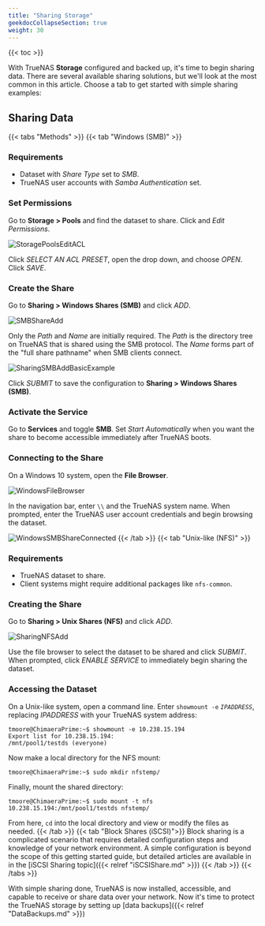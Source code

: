 ```yaml
---
title: "Sharing Storage"
geekdocCollapseSection: true
weight: 30
---
```


{{< toc >}}

With TrueNAS **Storage** configured and backed up, it's time to begin sharing data.
There are several available sharing solutions, but we'll look at the most common in this article.
Choose a tab to get started with simple sharing examples:

## Sharing Data

{{< tabs "Methods" >}}
{{< tab "Windows (SMB)" >}}
### Requirements

* Dataset with *Share Type* set to *SMB*.
* TrueNAS user accounts with *Samba Authentication* set.

### Set Permissions

Go to **Storage > Pools** and find the dataset to share.
Click <i class="fa fa-ellipsis-v" aria-hidden="true" title="Options"></i> and *Edit Permissions*.

![StoragePoolsEditACL](/images/CORE/12.0/StoragePoolsEditACL.png "Editing SMB dataset permissions")

Click *SELECT AN ACL PRESET*, open the drop down, and choose *OPEN*.
Click *SAVE*.

### Create the Share

Go to **Sharing > Windows Shares (SMB)** and click *ADD*.

![SMBShareAdd](/images/CORE/12.0/SharingSMBAdd.png "Basic SMB Share Options")

Only the *Path* and *Name* are initially required.
The *Path* is the directory tree on TrueNAS that is shared using the SMB protocol.
The *Name* forms part of the "full share pathname" when SMB clients connect.

![SharingSMBAddBasicExample](/images/CORE/12.0/SharingSMBAddBasicExample.png "SMB Share Example")

Click *SUBMIT* to save the configuration to **Sharing > Windows Shares (SMB)**.

### Activate the Service

Go to **Services** and toggle **SMB**.
Set *Start Automatically* when you want the share to become accessible immediately after TrueNAS boots.

### Connecting to the Share

On a Windows 10 system, open the **File Browser**.

![WindowsFileBrowser](/images/CORE/WindowsFileBrowser.png "Windows 10 File Browser")

In the navigation bar, enter `\\` and the TrueNAS system name.
When prompted, enter the TrueNAS user account credentials and begin browsing the dataset.

![WindowsSMBShareConnected](/images/CORE/WindowsSMBShareConnected.png "Viewing the SMB Dataset")
{{< /tab >}}
{{< tab "Unix-like (NFS)" >}}
### Requirements

* TrueNAS dataset to share.
* Client systems might require additional packages like `nfs-common`.

### Creating the Share

Go to **Sharing > Unix Shares (NFS)** and click *ADD*.

![SharingNFSAdd](/images/CORE/12.0/SharingNFSAdd.png "Creating a new NFS share")

Use the file browser to select the dataset to be shared and click *SUBMIT*.
When prompted, click *ENABLE SERVICE* to immediately begin sharing the dataset.

### Accessing the Dataset

On a Unix-like system, open a command line.
Enter `showmount -e` *`IPADDRESS`*, replacing *IPADDRESS* with your TrueNAS system address:

```
tmoore@ChimaeraPrime:~$ showmount -e 10.238.15.194
Export list for 10.238.15.194:
/mnt/pool1/testds (everyone)
```

Now make a local directory for the NFS mount:

```
tmoore@ChimaeraPrime:~$ sudo mkdir nfstemp/
```

Finally, mount the shared directory:

```
tmoore@ChimaeraPrime:~$ sudo mount -t nfs 10.238.15.194:/mnt/pool1/testds nfstemp/
```

From here, `cd` into the local directory and view or modify the files as needed.
{{< /tab >}}
{{< tab "Block Shares (iSCSI)">}}
Block sharing is a complicated scenario that requires detailed configuration steps and knowledge of your network environment.
A simple configuration is beyond the scope of this getting started guide, but detailed articles are available in in the [iSCSI Sharing topic]({{< relref "iSCSIShare.md" >}})
{{< /tab >}}
{{< /tabs >}}

With simple sharing done, TrueNAS is now installed, accessible, and capable to receive or share data over your network.
Now it's time to protect the TrueNAS storage by setting up [data backups]({{< relref "DataBackups.md" >}})
